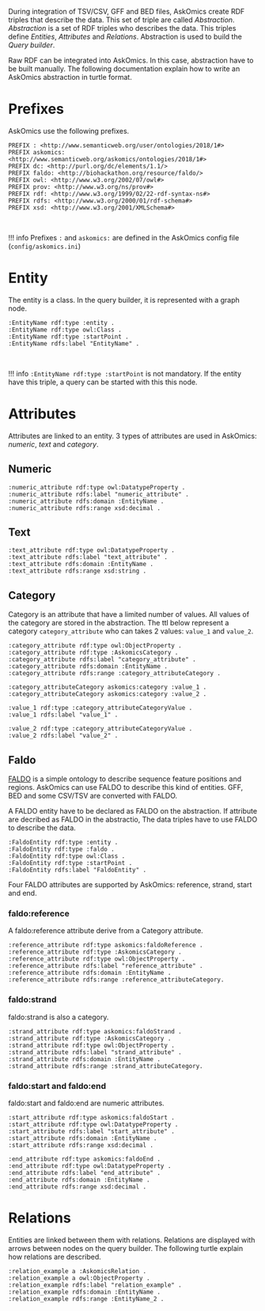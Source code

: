 During integration of TSV/CSV, GFF and BED files, AskOmics create RDF triples that describe the data. This set of triple are called *Abstraction*. *Abstraction* is a set of RDF triples who describes the data. This triples define *Entities*, *Attributes* and *Relations*. Abstraction is used to build the *Query builder*.

Raw RDF can be integrated into AskOmics. In this case, abstraction have to be built manually. The following documentation explain how to write an AskOmics abstraction in turtle format.

# Prefixes

AskOmics use the following prefixes.

```turtle
PREFIX : <http://www.semanticweb.org/user/ontologies/2018/1#>
PREFIX askomics: <http://www.semanticweb.org/askomics/ontologies/2018/1#>
PREFIX dc: <http://purl.org/dc/elements/1.1/>
PREFIX faldo: <http://biohackathon.org/resource/faldo/>
PREFIX owl: <http://www.w3.org/2002/07/owl#>
PREFIX prov: <http://www.w3.org/ns/prov#>
PREFIX rdf: <http://www.w3.org/1999/02/22-rdf-syntax-ns#>
PREFIX rdfs: <http://www.w3.org/2000/01/rdf-schema#>
PREFIX xsd: <http://www.w3.org/2001/XMLSchema#>
```
<br />

!!! info
    Prefixes `:` and `askomics:` are defined in the AskOmics config file (`config/askomics.ini`)

# Entity

The entity is a class. In the query builder, it is represented with a graph node.

```turtle
:EntityName rdf:type :entity .
:EntityName rdf:type owl:Class .
:EntityName rdf:type :startPoint .
:EntityName rdfs:label "EntityName" .
```
<br />

!!! info
    `:EntityName rdf:type :startPoint` is not mandatory. If the entity have this triple, a query can be started with this this node.

# Attributes

Attributes are linked to an entity. 3 types of attributes are used in AskOmics: *numeric*, *text* and  *category*.

## Numeric

```turtle
:numeric_attribute rdf:type owl:DatatypeProperty .
:numeric_attribute rdfs:label "numeric_attribute" .
:numeric_attribute rdfs:domain :EntityName .
:numeric_attribute rdfs:range xsd:decimal .
```

## Text

```turtle
:text_attribute rdf:type owl:DatatypeProperty .
:text_attribute rdfs:label "text_attribute" .
:text_attribute rdfs:domain :EntityName .
:text_attribute rdfs:range xsd:string .
```

## Category

Category is an attribute that have a limited number of values. All values of the category are stored in the abstraction. The ttl below represent a category `category_attribute` who can takes 2 values: `value_1` and `value_2`.

```turtle
:category_attribute rdf:type owl:ObjectProperty .
:category_attribute rdf:type :AskomicsCategory .
:category_attribute rdfs:label "category_attribute" .
:category_attribute rdfs:domain :EntityName .
:category_attribute rdfs:range :category_attributeCategory .

:category_attributeCategory askomics:category :value_1 .
:category_attributeCategory askomics:category :value_2 .

:value_1 rdf:type :category_attributeCategoryValue .
:value_1 rdfs:label "value_1" .

:value_2 rdf:type :category_attributeCategoryValue .
:value_2 rdfs:label "value_2" .
```

## Faldo

[FALDO](https://bioportal.bioontology.org/ontologies/FALDO) is a simple ontology to describe sequence feature positions and regions. AskOmics can use FALDO to describe this kind of entities. GFF, BED and some CSV/TSV are converted with FALDO.

A FALDO entity have to be declared as FALDO on the abstraction. If attribute are decribed as FALDO in the abstractio, The data triples have to use FALDO to describe the data.

```turtle
:FaldoEntity rdf:type :entity .
:FaldoEntity rdf:type :faldo .
:FaldoEntity rdf:type owl:Class .
:FaldoEntity rdf:type :startPoint .
:FaldoEntity rdfs:label "FaldoEntity" .
```

Four FALDO attributes are supported by AskOmics: reference, strand, start and end.

### faldo:reference

A faldo:reference attribute derive from a Category attribute.

```turtle
:reference_attribute rdf:type askomics:faldoReference .
:reference_attribute rdf:type :AskomicsCategory .
:reference_attribute rdf:type owl:ObjectProperty .
:reference_attribute rdfs:label "reference_attribute" .
:reference_attribute rdfs:domain :EntityName .
:reference_attribute rdfs:range :reference_attributeCategory.
```

### faldo:strand

faldo:strand is also a category.

```turtle
:strand_attribute rdf:type askomics:faldoStrand .
:strand_attribute rdf:type :AskomicsCategory .
:strand_attribute rdf:type owl:ObjectProperty .
:strand_attribute rdfs:label "strand_attribute" .
:strand_attribute rdfs:domain :EntityName .
:strand_attribute rdfs:range :strand_attributeCategory.
```

### faldo:start and faldo:end

faldo:start and faldo:end are numeric attributes.

```turtle
:start_attribute rdf:type askomics:faldoStart .
:start_attribute rdf:type owl:DatatypeProperty .
:start_attribute rdfs:label "start_attribute" .
:start_attribute rdfs:domain :EntityName .
:start_attribute rdfs:range xsd:decimal .
```

```turtle
:end_attribute rdf:type askomics:faldoEnd .
:end_attribute rdf:type owl:DatatypeProperty .
:end_attribute rdfs:label "end_attribute" .
:end_attribute rdfs:domain :EntityName .
:end_attribute rdfs:range xsd:decimal .
```

# Relations

Entities are linked between them with relations. Relations are displayed with arrows between nodes on the query builder. The following turtle explain how relations are described.

```turtle
:relation_example a :AskomicsRelation .
:relation_example a owl:ObjectProperty .
:relation_example rdfs:label "relation_example" .
:relation_example rdfs:domain :EntityName .
:relation_example rdfs:range :EntityName_2 .
```

